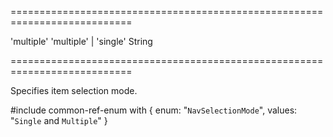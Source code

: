 ===========================================================================
<!--default-->'multiple'<!--/default-->
<!--acceptValues-->'multiple' | 'single'<!--/acceptValues-->
<!--type-->String<!--/type-->
===========================================================================

<!--shortDescription-->
Specifies item selection mode.
<!--/shortDescription-->

<!--fullDescription-->
#include common-ref-enum with {
    enum: "`NavSelectionMode`",
    values: "`Single` and `Multiple`"
}
<!--/fullDescription-->